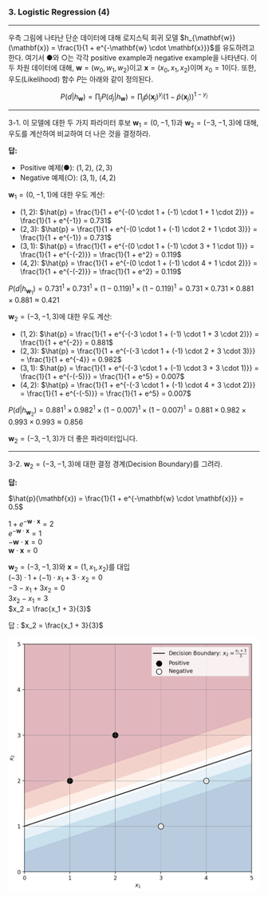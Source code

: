 ### 3. Logistic Regression (4)

---

우측 그림에 나타난 단순 데이터에 대해 로지스틱 회귀 모델 $h_{\mathbf{w}}(\mathbf{x}) = \frac{1}{1 + e^{-\mathbf{w} \cdot \mathbf{x}}}$를 유도하려고 한다. 여기서 ●와 ○는 각각 positive example과 negative example을 나타낸다. 이 두 차원 데이터에 대해, $\mathbf{w} = (w_0, w_1, w_2)$이고 $\mathbf{x} = (x_0, x_1, x_2)$이며 $x_0 = 1$이다. 또한, 우도(Likelihood) 함수 $P$는 아래와 같이 정의된다.

$$
P(d|h_{\mathbf{w}}) = \prod_j P(d_j|h_{\mathbf{w}}) = \prod_j \hat{p}(\mathbf{x}_j)^{y_j} \left(1 - \hat{p}(\mathbf{x}_j)\right)^{1 - y_j}
$$

---

3-1. 이 모델에 대한 두 가지 파라미터 후보 $\mathbf{w}_1 = (0, -1, 1)$과 $\mathbf{w}_2 = (-3, -1, 3)$에 대해, 우도를 계산하여 비교하여 더 나은 것을 결정하라.

**답:**
- Positive 예제(●): $(1, 2)$, $(2, 3)$
- Negative 예제(○): $(3, 1)$, $(4, 2)$

$\mathbf{w}_1 = (0, -1, 1)$에 대한 우도 계산:
- $(1, 2)$: $\hat{p} = \frac{1}{1 + e^{-(0 \cdot 1 + (-1) \cdot 1 + 1 \cdot 2)}} = \frac{1}{1 + e^{-1}} = 0.731$
- $(2, 3)$: $\hat{p} = \frac{1}{1 + e^{-(0 \cdot 1 + (-1) \cdot 2 + 1 \cdot 3)}} = \frac{1}{1 + e^{-1}} = 0.731$
- $(3, 1)$: $\hat{p} = \frac{1}{1 + e^{-(0 \cdot 1 + (-1) \cdot 3 + 1 \cdot 1)}} = \frac{1}{1 + e^{-(-2)}} = \frac{1}{1 + e^2} = 0.119$
- $(4, 2)$: $\hat{p} = \frac{1}{1 + e^{-(0 \cdot 1 + (-1) \cdot 4 + 1 \cdot 2)}} = \frac{1}{1 + e^{-(-2)}} = \frac{1}{1 + e^2} = 0.119$

$P(d|h_{\mathbf{w}_1}) = 0.731^1 \times 0.731^1 \times (1-0.119)^1 \times (1-0.119)^1 = 0.731 \times 0.731 \times 0.881 \times 0.881 \approx 0.421$

$\mathbf{w}_2 = (-3, -1, 3)$에 대한 우도 계산:
- $(1, 2)$: $\hat{p} = \frac{1}{1 + e^{-(-3 \cdot 1 + (-1) \cdot 1 + 3 \cdot 2)}} = \frac{1}{1 + e^{-2}} = 0.881$
- $(2, 3)$: $\hat{p} = \frac{1}{1 + e^{-(-3 \cdot 1 + (-1) \cdot 2 + 3 \cdot 3)}} = \frac{1}{1 + e^{-4}} = 0.982$
- $(3, 1)$: $\hat{p} = \frac{1}{1 + e^{-(-3 \cdot 1 + (-1) \cdot 3 + 3 \cdot 1)}} = \frac{1}{1 + e^{-(-5)}} = \frac{1}{1 + e^5} = 0.007$
- $(4, 2)$: $\hat{p} = \frac{1}{1 + e^{-(-3 \cdot 1 + (-1) \cdot 4 + 3 \cdot 2)}} = \frac{1}{1 + e^{-(-5)}} = \frac{1}{1 + e^5} = 0.007$

$P(d|h_{\mathbf{w}_2}) = 0.881^1 \times 0.982^1 \times (1-0.007)^1 \times (1-0.007)^1 = 0.881 \times 0.982 \times 0.993 \times 0.993 \approx 0.856$

$\mathbf{w}_2 = (-3, -1, 3)$가 더 좋은 파라미터입니다.

---

3-2. $\mathbf{w}_2 = (-3, -1, 3)$에 대한 결정 경계(Decision Boundary)를 그려라.

**답:**

$\hat{p}(\mathbf{x}) = \frac{1}{1 + e^{-\mathbf{w} \cdot \mathbf{x}}} = 0.5$

$1 + e^{-\mathbf{w} \cdot \mathbf{x}} = 2$  
$e^{-\mathbf{w} \cdot \mathbf{x}} = 1$  
$-\mathbf{w} \cdot \mathbf{x} = 0$  
$\mathbf{w} \cdot \mathbf{x} = 0$

$\mathbf{w}_2 = (-3, -1, 3)$와 $\mathbf{x} = (1, x_1, x_2)$를 대입  
$(-3) \cdot 1 + (-1) \cdot x_1 + 3 \cdot x_2 = 0$  
$-3 - x_1 + 3x_2 = 0$  
$3x_2 - x_1 = 3$  
$x_2 = \frac{x_1 + 3}{3}$

답 : $x_2 = \frac{x_1 + 3}{3}$ 

![로지스틱 회귀 결정 경계 시각화](3-2.png)

